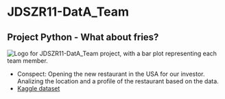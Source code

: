 # JDSZR11-DatA_Team
## Project Python - What about fries?

![Logo for JDSZR11-DatA_Team project, with a bar plot representing each team member.](https://raw.githubusercontent.com/nataliaskrzypczak/JDSZR11-DatA_Team/Project_Python-Uber_Eats/JDSZR11-DatA_Team/Natalia/DatA_Team_logo.jpg "Logo")

- Conspect: Opening the new restaurant in the USA for our investor. Analizing the location and a profile of the restaurant based on the data.
- <a href="https://www.kaggle.com/datasets/ahmedshahriarsakib/uber-eats-usa-restaurants-menus">Kaggle dataset</a>
